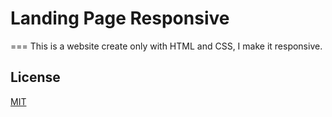 # Landing Page Responsive
===
This is a website create only with HTML and CSS, I make it responsive. 


## License
[MIT](https://choosealicense.com/licenses/mit/)
